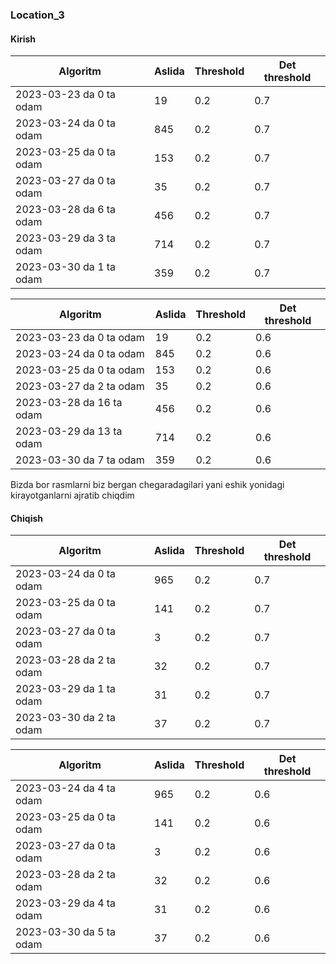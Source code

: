 ### Location_3


#### Kirish

| Algoritm | Aslida | Threshold  | Det threshold  |
|---------|--------|---|---|
| 2023-03-23 da 0 ta odam| 19     |  0.2 |  0.7 |
| 2023-03-24 da 0 ta odam| 845    | 0.2  | 0.7  |
| 2023-03-25 da 0 ta odam| 153    | 0.2  | 0.7  |
| 2023-03-27 da 0 ta odam| 35     | 0.2  | 0.7  |
| 2023-03-28 da 6 ta odam| 456    | 0.2  | 0.7  |
| 2023-03-29 da 3 ta odam| 714    | 0.2  | 0.7  |
| 2023-03-30 da 1 ta odam| 359    | 0.2  | 0.7  |


| Algoritm                 | Aslida | Threshold  | Det threshold |
|--------------------------|--------|---|---------------|
| 2023-03-23 da 0 ta odam  | 19     |  0.2 | 0.6           |
| 2023-03-24 da 0 ta odam  | 845    | 0.2  | 0.6           |
| 2023-03-25 da 0 ta odam  | 153    | 0.2  | 0.6           |
| 2023-03-27 da 2 ta odam  | 35     | 0.2  | 0.6           |
| 2023-03-28 da 16 ta odam | 456    | 0.2  | 0.6           |
| 2023-03-29 da 13 ta odam | 714    | 0.2  | 0.6           |
| 2023-03-30 da 7 ta odam  | 359    | 0.2  | 0.6           |

Bizda bor rasmlarni biz bergan chegaradagilari yani eshik yonidagi kirayotganlarni ajratib chiqdim 

#### Chiqish

| Algoritm                | Aslida | Threshold  | Det threshold  |
|-------------------------|--------|---|---|
| 2023-03-24 da 0 ta odam | 965    |  0.2 |  0.7 |
| 2023-03-25 da 0 ta odam | 141    | 0.2  | 0.7  |
| 2023-03-27 da 0 ta odam | 3      | 0.2  | 0.7  |
| 2023-03-28 da 2 ta odam | 32     | 0.2  | 0.7  |
| 2023-03-29 da 1 ta odam | 31     | 0.2  | 0.7  |
| 2023-03-30 da 2 ta odam | 37     | 0.2  | 0.7  |


| Algoritm                | Aslida | Threshold  | Det threshold |
|-------------------------|--------|---|---------------|
| 2023-03-24 da 4 ta odam | 965    |  0.2 | 0.6           |
| 2023-03-25 da 0 ta odam | 141    | 0.2  | 0.6           |
| 2023-03-27 da 0 ta odam | 3      | 0.2  | 0.6           |
| 2023-03-28 da 2 ta odam | 32     | 0.2  | 0.6           |
| 2023-03-29 da 4 ta odam | 31     | 0.2  | 0.6           |
| 2023-03-30 da 5 ta odam | 37     | 0.2  | 0.6           |

